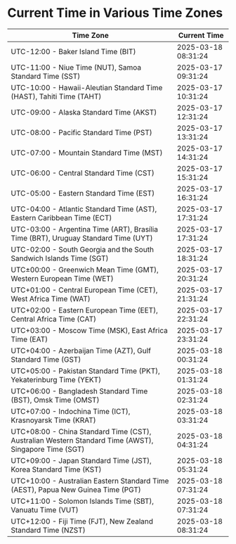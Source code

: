 # Current Time in Various Time Zones

| Time Zone | Current Time |
|-----------|--------------|
| UTC-12:00 - Baker Island Time (BIT) | 2025-03-18 08:31:24 |
| UTC-11:00 - Niue Time (NUT), Samoa Standard Time (SST) | 2025-03-17 09:31:24 |
| UTC-10:00 - Hawaii-Aleutian Standard Time (HAST), Tahiti Time (TAHT) | 2025-03-17 10:31:24 |
| UTC-09:00 - Alaska Standard Time (AKST) | 2025-03-17 12:31:24 |
| UTC-08:00 - Pacific Standard Time (PST) | 2025-03-17 13:31:24 |
| UTC-07:00 - Mountain Standard Time (MST) | 2025-03-17 14:31:24 |
| UTC-06:00 - Central Standard Time (CST) | 2025-03-17 15:31:24 |
| UTC-05:00 - Eastern Standard Time (EST) | 2025-03-17 16:31:24 |
| UTC-04:00 - Atlantic Standard Time (AST), Eastern Caribbean Time (ECT) | 2025-03-17 17:31:24 |
| UTC-03:00 - Argentina Time (ART), Brasília Time (BRT), Uruguay Standard Time (UYT) | 2025-03-17 17:31:24 |
| UTC-02:00 - South Georgia and the South Sandwich Islands Time (SGT) | 2025-03-17 18:31:24 |
| UTC±00:00 - Greenwich Mean Time (GMT), Western European Time (WET) | 2025-03-17 20:31:24 |
| UTC+01:00 - Central European Time (CET), West Africa Time (WAT) | 2025-03-17 21:31:24 |
| UTC+02:00 - Eastern European Time (EET), Central Africa Time (CAT) | 2025-03-17 22:31:24 |
| UTC+03:00 - Moscow Time (MSK), East Africa Time (EAT) | 2025-03-17 23:31:24 |
| UTC+04:00 - Azerbaijan Time (AZT), Gulf Standard Time (GST) | 2025-03-18 00:31:24 |
| UTC+05:00 - Pakistan Standard Time (PKT), Yekaterinburg Time (YEKT) | 2025-03-18 01:31:24 |
| UTC+06:00 - Bangladesh Standard Time (BST), Omsk Time (OMST) | 2025-03-18 02:31:24 |
| UTC+07:00 - Indochina Time (ICT), Krasnoyarsk Time (KRAT) | 2025-03-18 03:31:24 |
| UTC+08:00 - China Standard Time (CST), Australian Western Standard Time (AWST), Singapore Time (SGT) | 2025-03-18 04:31:24 |
| UTC+09:00 - Japan Standard Time (JST), Korea Standard Time (KST) | 2025-03-18 05:31:24 |
| UTC+10:00 - Australian Eastern Standard Time (AEST), Papua New Guinea Time (PGT) | 2025-03-18 07:31:24 |
| UTC+11:00 - Solomon Islands Time (SBT), Vanuatu Time (VUT) | 2025-03-18 07:31:24 |
| UTC+12:00 - Fiji Time (FJT), New Zealand Standard Time (NZST) | 2025-03-18 08:31:24 |
